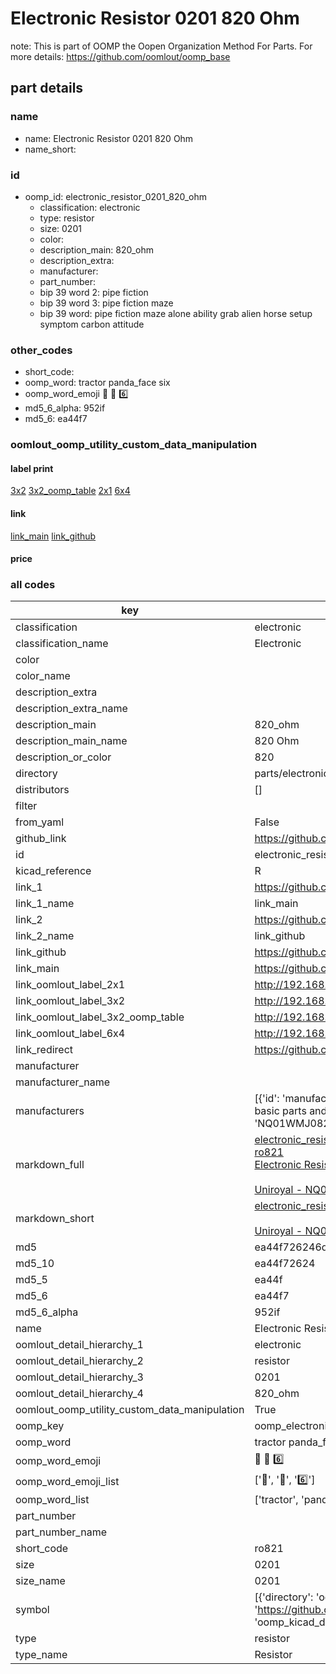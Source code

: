 # Electronic Resistor 0201 820 Ohm  

note: This is part of OOMP the Oopen Organization Method For Parts. For more details: https://github.com/oomlout/oomp_base

##  part details
  







### name
* name: Electronic Resistor 0201 820 Ohm
* name_short: 
### id
* oomp_id: electronic_resistor_0201_820_ohm
  * classification: electronic
  * type: resistor
  * size: 0201
  * color: 
  * description_main: 820_ohm
  * description_extra: 
  * manufacturer: 
  * part_number: 
  * bip 39 word 2: pipe fiction
  * bip 39 word 3: pipe fiction maze
  * bip 39 word: pipe fiction maze alone ability grab alien horse setup symptom carbon attitude

### other_codes
* short_code: 
* oomp_word: tractor panda_face six
* oomp_word_emoji :tractor: :panda_face: :six:
* md5_6_alpha: 952if
* md5_6: ea44f7






### oomlout_oomp_utility_custom_data_manipulation
#### label print
[3x2](http://192.168.1.245:1112/?label=oomp%20952if)
[3x2_oomp_table](http://192.168.1.108:1112/?label=oomp%20952if)
[2x1](http://192.168.1.242:1112/?label=oomp%20952if)
[6x4](http://192.168.1.55:1112/?label=oomp%20952if)    

#### link

[link_main](https://github.com/oomlout/oomlout_oomp_version_1_messy/tree/main/parts/electronic_resistor_0201_820_ohm) [link_github](https://github.com/oomlout/oomlout_oomp_version_1_messy/tree/main/parts/electronic_resistor_0201_820_ohm)                             

#### price







### all codes 
| key | value |  
| --- | --- |  
| classification | electronic |  
| classification_name | Electronic |  
| color |  |  
| color_name |  |  
| description_extra |  |  
| description_extra_name |  |  
| description_main | 820_ohm |  
| description_main_name | 820 Ohm |  
| description_or_color | 820 |  
| directory | parts/electronic_resistor_0201_820_ohm |  
| distributors | [] |  
| filter |  |  
| from_yaml | False |  
| github_link | https://github.com/oomlout/oomlout_oomp_part_src/tree/main/parts/electronic_resistor_0201_820_ohm |  
| id | electronic_resistor_0201_820_ohm |  
| kicad_reference | R |  
| link_1 | https://github.com/oomlout/oomlout_oomp_version_1_messy/tree/main/parts/electronic_resistor_0201_820_ohm |  
| link_1_name | link_main |  
| link_2 | https://github.com/oomlout/oomlout_oomp_version_1_messy/tree/main/parts/electronic_resistor_0201_820_ohm |  
| link_2_name | link_github |  
| link_github | https://github.com/oomlout/oomlout_oomp_version_1_messy/tree/main/parts/electronic_resistor_0201_820_ohm |  
| link_main | https://github.com/oomlout/oomlout_oomp_version_1_messy/tree/main/parts/electronic_resistor_0201_820_ohm |  
| link_oomlout_label_2x1 | http://192.168.1.242:1112/?label=oomp%20952if |  
| link_oomlout_label_3x2 | http://192.168.1.245:1112/?label=oomp%20952if |  
| link_oomlout_label_3x2_oomp_table | http://192.168.1.108:1112/?label=oomp%20952if |  
| link_oomlout_label_6x4 | http://192.168.1.55:1112/?label=oomp%20952if |  
| link_redirect | https://github.com/oomlout/oomlout_oomp_version_1_messy/tree/main/parts/electronic_resistor_0201_820_ohm |  
| manufacturer |  |  
| manufacturer_name |  |  
| manufacturers | [{'id': 'manufacturer_uniroyal', 'link': '', 'name': 'Uniroyal', 'note': {'reason': 'did this one first, but not in jlc pcb basic parts and 1 percent are and they are the same price', 'reason_short': 'not in jlc basic parts'}, 'part_number': 'NQ01WMJ0821TEE'}] |  
| markdown_full | [electronic_resistor_0201_820_ohm](none)<br>[ro821](none)<br>[Electronic Resistor 0201 820 Ohm](none)<br><br>[Uniroyal - NQ01WMJ0821TEE- not in jlc basic parts]() [(L)  ](https://www.lcsc.com/search?q=NQ01WMJ0821TEE)[(D)  ](https://www.digikey.com/en/products?keywords=NQ01WMJ0821TEE)[(M)  ](https://www.mouser.com/Search/Refine?Keyword=NQ01WMJ0821TEE)[(N)  ](https://www.newark.com/search?st=NQ01WMJ0821TEE)[(SZ)  ](https://so.szlcsc.com/global.html?k=NQ01WMJ0821TEE)<br> |  
| markdown_short | [electronic_resistor_0201_820_ohm](none)<br><br>[Uniroyal - NQ01WMJ0821TEE- not in jlc basic parts]() |  
| md5 | ea44f726246dc0c99500106f1315752a |  
| md5_10 | ea44f72624 |  
| md5_5 | ea44f |  
| md5_6 | ea44f7 |  
| md5_6_alpha | 952if |  
| name | Electronic Resistor 0201 820 Ohm |  
| oomlout_detail_hierarchy_1 | electronic |  
| oomlout_detail_hierarchy_2 | resistor |  
| oomlout_detail_hierarchy_3 | 0201 |  
| oomlout_detail_hierarchy_4 | 820_ohm |  
| oomlout_oomp_utility_custom_data_manipulation | True |  
| oomp_key | oomp_electronic_resistor_0201_820_ohm |  
| oomp_word | tractor panda_face six |  
| oomp_word_emoji | :tractor: :panda_face: :six: |  
| oomp_word_emoji_list | [':tractor:', ':panda_face:', ':six:'] |  
| oomp_word_list | ['tractor', 'panda_face', 'six'] |  
| part_number |  |  
| part_number_name |  |  
| short_code | ro821 |  
| size | 0201 |  
| size_name | 0201 |  
| symbol | [{'directory': 'oomlout_oomp_symbol_bot/symbols/kicad_device_r//working/working.kicad_sym', 'index': 0, 'link': 'https://github.com/oomlout/oomlout_oomp_symbol_bot/tree/main/symbols/kicad_device_r', 'oomp_key': 'oomp_kicad_device_r'}] |  
| type | resistor |  
| type_name | Resistor |  
